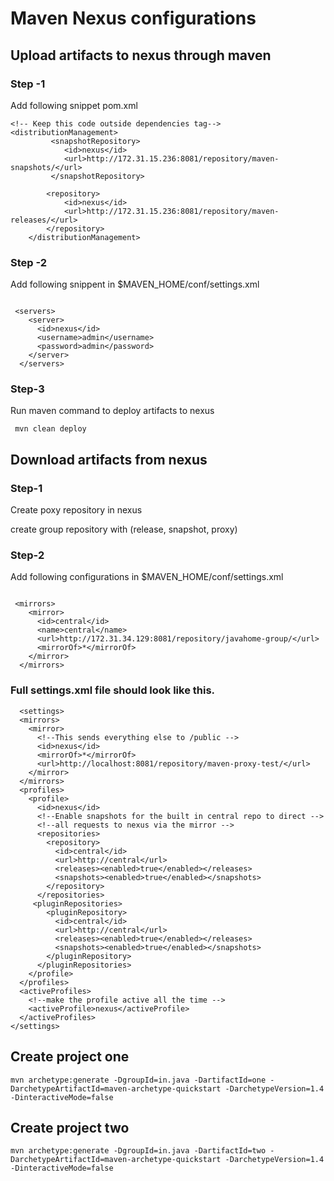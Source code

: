 # Maven Nexus configurations

## Upload artifacts to nexus through maven

### Step -1
Add following snippet pom.xml
```
<!-- Keep this code outside dependencies tag-->
<distributionManagement>
		 <snapshotRepository>
		    <id>nexus</id>
		    <url>http://172.31.15.236:8081/repository/maven-snapshots/</url>
		 </snapshotRepository>
		
		<repository>
		    <id>nexus</id>
		    <url>http://172.31.15.236:8081/repository/maven-releases/</url>
		</repository>
  	</distributionManagement>

```
### Step -2
Add following snippent in $MAVEN_HOME/conf/settings.xml

```

 <servers>
    <server>
      <id>nexus</id>
      <username>admin</username>
      <password>admin</password>
    </server>
  </servers>
```

### Step-3
Run maven command to deploy artifacts to nexus

```
 mvn clean deploy
```


## Download artifacts from nexus

### Step-1
Create poxy repository in nexus

create group repository with (release, snapshot, proxy)
### Step-2

Add following configurations in $MAVEN_HOME/conf/settings.xml


```

 <mirrors>
    <mirror>
      <id>central</id>
      <name>central</name>
      <url>http://172.31.34.129:8081/repository/javahome-group/</url>
      <mirrorOf>*</mirrorOf>
    </mirror>
  </mirrors>

```

### Full settings.xml file should look like this.

```
  <settings>
  <mirrors>
    <mirror>
      <!--This sends everything else to /public -->
      <id>nexus</id>
      <mirrorOf>*</mirrorOf>
      <url>http://localhost:8081/repository/maven-proxy-test/</url>
    </mirror>
  </mirrors>
  <profiles>
    <profile>
      <id>nexus</id>
      <!--Enable snapshots for the built in central repo to direct -->
      <!--all requests to nexus via the mirror -->
      <repositories>
        <repository>
          <id>central</id>
          <url>http://central</url>
          <releases><enabled>true</enabled></releases>
          <snapshots><enabled>true</enabled></snapshots>
        </repository>
      </repositories>
     <pluginRepositories>
        <pluginRepository>
          <id>central</id>
          <url>http://central</url>
          <releases><enabled>true</enabled></releases>
          <snapshots><enabled>true</enabled></snapshots>
        </pluginRepository>
      </pluginRepositories>
    </profile>
  </profiles>
  <activeProfiles>
    <!--make the profile active all the time -->
    <activeProfile>nexus</activeProfile>
  </activeProfiles>
</settings>
```

## Create project one

```
mvn archetype:generate -DgroupId=in.java -DartifactId=one -DarchetypeArtifactId=maven-archetype-quickstart -DarchetypeVersion=1.4 -DinteractiveMode=false
```

## Create project two

```
mvn archetype:generate -DgroupId=in.java -DartifactId=two -DarchetypeArtifactId=maven-archetype-quickstart -DarchetypeVersion=1.4 -DinteractiveMode=false
```

